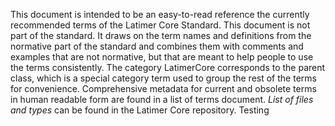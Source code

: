 This document is intended to be an easy-to-read reference the currently recommended terms of the Latimer Core Standard. This document is not part of the standard. It draws on the term names and definitions from the normative part of the standard and combines them with comments and examples that are not normative, but that are meant to help people to use the terms consistently. The category LatimerCore corresponds to the parent class, which is a special category term used to group the rest of the terms for convenience. Comprehensive metadata for current and obsolete terms in human readable form are found in a list of terms document. <em>List of files and types</em> can be found in the Latimer Core repository.
Testing
